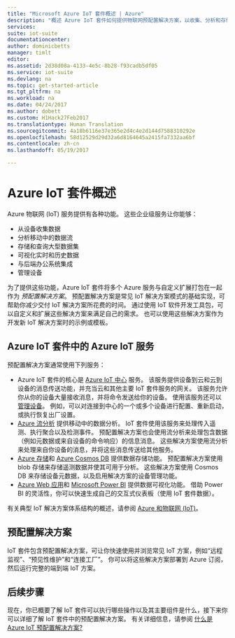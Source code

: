 ```yaml
---
title: "Microsoft Azure IoT 套件概述 | Azure"
description: "概述 Azure IoT 套件如何提供物联网预配置解决方案，以收集、分析和存储数据，提供可视化效果，以及与其他系统集成。"
services: 
suite: iot-suite
documentationcenter: 
author: dominicbetts
manager: timlt
editor: 
ms.assetid: 2d38d08a-4133-4e5c-8b28-f93cadb5df05
ms.service: iot-suite
ms.devlang: na
ms.topic: get-started-article
ms.tgt_pltfrm: na
ms.workload: na
ms.date: 04/24/2017
ms.author: dobett
ms.custom: H1Hack27Feb2017
ms.translationtype: Human Translation
ms.sourcegitcommit: 4a18b6116e37e365e2d4c4e2d144d7588310292e
ms.openlocfilehash: 58d12529d29d32a6d8164645a2415fa7332aa6bf
ms.contentlocale: zh-cn
ms.lasthandoff: 05/19/2017

---
```


# <a name="overview-of-azure-iot-suite"></a>Azure IoT 套件概述
Azure 物联网 (IoT) 服务提供有各种功能。 这些企业级服务让你能够：

- 从设备收集数据
- 分析移动中的数据流
- 存储和查询大型数据集
- 可视化实时和历史数据
- 与后端办公系统集成
- 管理设备

为了提供这些功能，Azure IoT 套件将多个 Azure 服务与自定义扩展打包在一起作为 *预配置解决方案*。 预配置解决方案是常见 IoT 解决方案模式的基础实现，可帮助你减少交付 IoT 解决方案所花费的时间。 通过使用 IoT 软件开发工具包，可以自定义和扩展这些解决方案来满足自己的需求。 也可以使用这些解决方案作为开发新 IoT 解决方案时的示例或模板。

## <a name="azure-iot-services-in-azure-iot-suite"></a>Azure IoT 套件中的 Azure IoT 服务
预配置解决方案通常使用下列服务：

* Azure IoT 套件的核心是 [Azure IoT 中心][lnk-iot-hub] 服务。 该服务提供设备到云和云到设备的消息传送功能，并充当云和其他主要 IoT 套件服务的网关。 该服务允许你从你的设备大量接收消息，并将命令发送给你的设备。 使用该服务还可以 [管理设备][lnk-device-management]。 例如，可以对连接到中心的一个或多个设备进行配置、重新启动，或执行恢复出厂设置。
* [Azure 流分析][lnk-asa] 提供移动中的数据分析。 IoT 套件使用该服务来处理传入遥测、执行聚合以及检测事件。 预配置解决方案也会使用流分析来处理包含数据（例如元数据或来自设备的命令响应）的信息消息。 这些解决方案使用流分析来处理来自你设备的消息，并将这些消息传送给其他服务。
* [Azure 存储][lnk-azure-storage]和 [Azure Cosmos DB][lnk-document-db] 提供数据存储功能。 预配置解决方案使用 blob 存储来存储遥测数据并使其可用于分析。 这些解决方案使用 Cosmos DB 来存储设备元数据，以及启用解决方案的设备管理功能。
* [Azure Web 应用][lnk-web-apps]和 [Microsoft Power BI][lnk-power-bi] 提供数据可视化功能。 借助 Power BI 的灵活性，你可以快速生成自己的交互式仪表板（使用 IoT 套件数据）。

有关典型 IoT 解决方案体系结构的概述，请参阅 [Azure 和物联网 (IoT)][iot-suite-what-is-azure-iot]。

## <a name="preconfigured-solutions"></a>预配置解决方案

IoT 套件包含预配置解决方案，可让你快速使用并浏览常见 IoT 方案，例如“远程监视”、“预见性维护”和“连接工厂”。 你可以将这些解决方案部署到 Azure 订阅，然后运行完整的端到端 IoT 方案。

## <a name="next-steps"></a>后续步骤
现在，你已概要了解 IoT 套件可以执行哪些操作以及其主要组件是什么，接下来你可以详细了解 IoT 套件中的预配置解决方案。 有关详细信息，请参阅 [什么是 Azure IoT 预配置解决方案?][lnk-what-are-preconfig]


[lnk-iot-hub]: ../iot-hub/index.md
[lnk-asa]: ../stream-analytics/index.md
[lnk-azure-storage]: ../storage/index.md
[lnk-document-db]: ../documentdb/index.md
[lnk-power-bi]: https://powerbi.microsoft.com/
[lnk-web-apps]: ../app-service-web/index.yml
[iot-suite-what-is-azure-iot]:./iot-suite-what-is-azure-iot.md
[lnk-what-are-preconfig]:./iot-suite-what-are-preconfigured-solutions.md
[lnk-device-management]: ../iot-hub/iot-hub-device-management-overview.md
